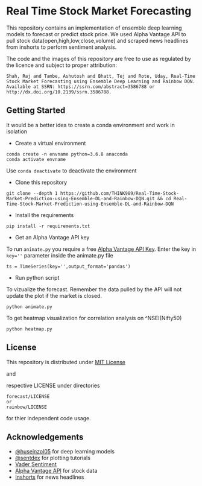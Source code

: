 # Real Time Stock Market Forecasting

This repository contains an implementation of ensemble deep learning models to forecast or predict stock price. We used Alpha Vantage 
API to pull stock data(open,high,low,close,volume) and scraped news headlines from inshorts to perform sentiment analysis.

The code and the images of this repository are free to use as regulated by the licence and subject to proper attribution:
```
Shah, Raj and Tambe, Ashutosh and Bhatt, Tej and Rote, Uday, Real-Time Stock Market Forecasting using Ensemble Deep Learning and Rainbow DQN. 
Available at SSRN: https://ssrn.com/abstract=3586788 or http://dx.doi.org/10.2139/ssrn.3586788.
```

## Getting Started

It would be a better idea to create a conda environment and work in isolation 

- Create a virtual environment
```
conda create -n envname python=3.6.8 anaconda 
conda activate envname
```
Use ```conda deactivate``` to deactivate the environment
- Clone this repository
```
git clone --depth 1 https://github.com/THINK989/Real-Time-Stock-Market-Prediction-using-Ensemble-DL-and-Rainbow-DQN.git && cd Real-Time-Stock-Market-Prediction-using-Ensemble-DL-and-Rainbow-DQN
```
- Install the requirements
```
pip install -r requirements.txt
```
- Get an Alpha Vantage API key

To run ```animate.py``` you require a free [Alpha Vantage API Key](https://www.alphavantage.co/support/#api-key). 
Enter the key in ```key=''``` parameter inside the animate.py file 
``` 
ts = TimeSeries(key='',output_format='pandas')
```
- Run python script

To vizualize the forecast. Remember the data pulled by the API will not update the plot if the market is closed. 
```
python animate.py
```
To get heatmap visualization for correlation analysis on ^NSEI(Nifty50)
```
python heatmap.py
```

## License 

This repository is distributed under [MIT License](LICENSE)

and 

respective LICENSE under directories
```
forecast/LICENSE
or 
rainbow/LICENSE
```
for thier independent code usage. 

## Acknowledgements

- [@huseinzol05](https://github.com/huseinzol05/) for deep learning models
- [@sentdex](https://www.youtube.com/channel/UCfzlCWGWYyIQ0aLC5w48gBQ) for plotting tutorials
- [Vader Sentiment](https://github.com/cjhutto/vaderSentiment)
- [Alpha Vantage API](https://www.alphavantage.co/) for stock data
- [Inshorts](inshorts.com) for news headlines



























